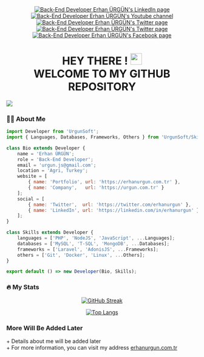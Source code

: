 <div id="badges" align="center">
  <a href="https://www.linkedin.com/in/erhanurgun/">
    <img src="https://img.shields.io/badge/LinkedIn-blue?style=for-the-badge&logo=linkedin&logoColor=white" alt="Back-End Developer Erhan ÜRGÜN's LinkedIn page"/>
  </a>
  <a href="https://www.youtube.com/channel/UCsT0QNcU4scQILX8tcYVg2w?sub_confirmation=1">
    <img src="https://img.shields.io/badge/YouTube-red?style=for-the-badge&logo=youtube&logoColor=white" alt="Back-End Developer Erhan ÜRGÜN's Youtube channel"/>
  </a>
  <a href="https://twitter.com/erhanurgun">
    <img src="https://img.shields.io/badge/Twitter-blue?style=for-the-badge&logo=twitter&logoColor=white" alt="Back-End Developer Erhan ÜRGÜN's Twitter page"/>
  </a>
  <a href="https://www.instagram.com/urgun_erhan/">
    <img src="https://img.shields.io/badge/Instagram-purple?style=for-the-badge&logo=instagram&logoColor=white" alt="Back-End Developer Erhan ÜRGÜN's Twitter page"/>
  </a>
  <a href="https://www.facebook.com/urgunerhan">
    <img src="https://img.shields.io/badge/Facebook-blue?style=for-the-badge&logo=facebook&logoColor=white" alt="Back-End Developer Erhan ÜRGÜN's Facebook page"/>
  </a>
</div>
<div id="badges" align="center">
  <h1>
    HEY THERE !
    <img src="https://media.giphy.com/media/hvRJCLFzcasrR4ia7z/giphy.gif" width="30px"/> <br>
    WELCOME TO MY GITHUB REPOSITORY
    <br>
  </h1>
</div>

![](https://hit.yhype.me/github/profile?user_id=20555797)

### :man_technologist: About Me

```js
import Developer from 'UrgunSoft';
import { Languages, Databases, Frameworks, Others } from 'UrgunSoft/Skills';

class Bio extends Developer {
    name = 'Erhan ÜRGÜN';
    role = 'Back-End Developer';
    email = 'urgun.js@gmail.com';
    location = 'Agri, Turkey';
    website = [
        { name: 'Portfolio', url: 'https://erhanurgun.com.tr' },
        { name: 'Company',   url: 'https://urgun.com.tr' }
    ];
    social = [
        { name: 'Twitter',  url: 'https://twitter.com/erhanurgun' },
        { name: 'LinkedIn', url: 'https://linkedin.com/in/erhanurgun' }
    ];
}

class Skills extends Developer {
    languages = ['PHP', 'NodeJS', 'JavaScript', ...Languages];
    databases = ['MySQL', 'T-SQL', 'MongoDB', ...Databases];
    frameworks = ['Laravel', 'AdonisJS', ...Frameworks];
    others = ['Git', 'Docker', 'Linux', ...Others];
}

export default () => new Developer(Bio, Skills);
```

### :fire: My Stats

<div id="github_stats" align="center">

[![GitHub Streak](http://github-readme-streak-stats.herokuapp.com?user=erhanurgun&theme=dark&hide_border=true&date_format=j%20M%5B%20Y%5D)](https://git.io/streak-stats)

[![Top Langs](https://github-readme-stats.vercel.app/api/top-langs/?username=erhanurgun&layout=compact&theme=vision-friendly-dark)](https://github.com/anuraghazra/github-readme-stats)

</div>

<div id="badges">
  <h3>More Will Be Added Later</h3>
  + Details about me will be added later
  <br>
  + For more information, you can visit my address
    <a href="https://erhanurgun.com.tr/" target="_blank" title="Back-End Developer" rel="noopener noreferrer">erhanurgun.com.tr</a>
</div>
